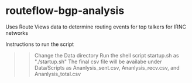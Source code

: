 # routeflow-bgp-analysis
Uses Route Views data to determine routing events for top talkers for IRNC networks


Instructions to run the script

>> Change the Data directory 
>> Run the shell script startup.sh as "./startup.sh"
>> The final csv file will be availabe under Data/Scripts as Ananlysis_sent.csv, Ananlysis_recv.csv, and Ananlysis_total.csv
